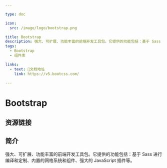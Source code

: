 ```yaml
---

type: doc

icon:
  src: /image/logo/bootstrap.png

title: Bootstrap
description: 强大、可扩展、功能丰富的前端开发工具包。它提供的功能包括：基于 Sass 进行编译和定制、内置的网格系统和组件、强大的 JavaScript 插件等。
tags:
  - Bootstrap
  - 组件库

links:
  - text: 📖文档地址
    link: https://v5.bootcss.com/

---
```


<ShowLogo />

# Bootstrap

<ShowTags />

<ShowBreadcrumb />

## 资源链接

<ShowLinks />

## 简介

强大、可扩展、功能丰富的前端开发工具包。它提供的功能包括：基于 Sass 进行编译和定制、内置的网格系统和组件、强大的 JavaScript 插件等。
